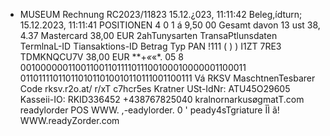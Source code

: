 - MUSEUM Rechnung RC2023/11823 15.12.¿023, 11:11:42 Beleg,ídturn; 15.12.2023, 11:11:41 POSITIONEN 4 0 1 á 9,50 00 Gesamt davon 13 ust 38, 4.37 Mastercard 38,00 EUR 2ahTunysarten TransaPtlunsdaten TermlnaL-ID Tiansaktions-ID Betrag Typ PAN !111 ( ) ) I1ZT 7RE3 TDMKNQCU7V 38,00 EUR **+*«*«*. 05 8 001000000110011001101111011100100010000001100011 0110111101101101011010010110111001100111 Vá RKSV MaschtnenTesbarer Code rksv.r2o.at/ r/xT c7hcr5es Kratner USt-IdNr: ATU45O29605 Kasseii-IO: RKID336452 +438767825040 kralnornarkusøgmatT.com readylorder POS WWW. ,-eadylorder. 0 ' peady4sTgriature ĨÌ ã! WWW.readyZorder.com